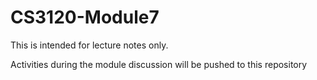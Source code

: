 # CS3120-Module7
This is intended for lecture notes only.

Activities during the module discussion will be pushed to this repository
